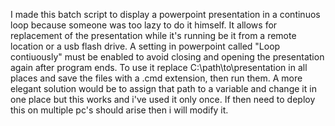 I made this batch script to display a powerpoint presentation in a continuos loop because someone was too lazy to do it himself. It allows for replacement of the presentation while it's running be it from a remote location or a usb flash drive. A setting in powerpoint called "Loop contiuously" must be enabled to avoid closing and opening the presentation again after program ends.
To use it replace C:\path\to\presentation in all places and save the files with a .cmd extension, then run them. A more elegant solution would be to assign that path to a variable and change it in one place but this works and i've used it only once. If then need to deploy this on multiple pc's should arise then i will modify it. 
